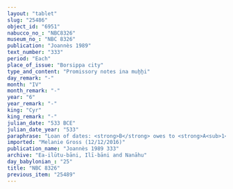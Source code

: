 ```yaml
---
layout: "tablet"
slug: "25486"
object_id: "6951"
nabucco_no_: "NBC8326"
museum_no_: "NBC 8326"
publication: "Joannès 1989"
text_number: "333"
period: "Each"
place_of_issue: "Borsippa city"
type_and_content: "Promissory notes ina muẖẖi"
day_remark: "-"
month: "IV"
month_remark: "-"
year: "6"
year_remark: "-"
king: "Cyr"
king_remark: "-"
julian_date: "533 BCE"
julian_date_year: "533"
paraphrase: "Loan of dates: <strong>B</strong> owes to <strong>A<sub>1</sub> </strong>and<strong> A<sub>2</sub> </strong>2;0.3 kor (378 l) of dates, without interest (<em>qaqqadu</em>). He will pay the dates in their entirety in Arahsamna (VIII) in Borsippa according to the measure (<em>ma&scaron;īhu</em>) of the king. This is apart form (<em>elat</em>) the previous promissory note (<em>u&rsquo;iltu</em>). 2 witnesses (including Nab&ucirc;-mu&scaron;ētiq-uddi/Marduk-&scaron;ākin-&scaron;umi//(Ea-)ilūtu-bāni) and the scribe.<br /> &nbsp;<br /> <strong>A<sub>1</sub> </strong>= Nab&ucirc;-mukīn-zēri/Bēl&scaron;unu//Nūr-Papsukkal; <strong>A<sub>2</sub> </strong>= Nab&ucirc;-rē&rsquo;i&scaron;unu/Bulṭāya//Babūtu; <strong>B</strong> = &Scaron;iriktu/Iṣṣur/(Ea-)ilūtu-bāni; Scribe = Itti-Nab&ucirc;-balāṭu/Iddin-Nab&ucirc;//Kidin-S&icirc;n<br /> &nbsp;"
imported: "Melanie Gross (12/12/2016)"
publication_name: "Joannès 1989 333"
archive: "Ea-ilūtu-bāni, Ilī-bāni and Nanāhu"
day_babylonian_: "25"
title: "NBC 8326"
previous_item: "25489"
---
```


